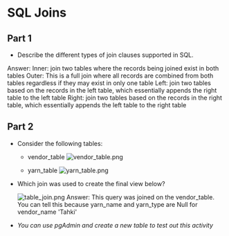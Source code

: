 # SQL Joins

## Part 1

* Describe the different types of join clauses supported in SQL.

Answer:
Inner: join two tables where the records being joined exist in both tables
Outer: This is a full join where all records are combined from both tables regardless if they may exist in only one table
Left: join two tables based on the records in the left table, which essentially appends the right table to the left table
Right: join two tables based on the records in the right table, which essentially appends the left table to the right table

## Part 2

* Consider the following tables:

  * vendor_table
  ![vendor_table.png](Images/vendor_table.png)

  * yarn_table
  ![yarn_table.png](Images/yarn_table.png)

* Which join was used to create the final view below?

  ![table_join.png](Images/table_join.png)
Answer:
This query was joined on the vendor_table.  You can tell this because yarn_name and yarn_type are Null for vendor_name 'Tahki'

* _You can use pgAdmin and create a new table to test out this activity_
